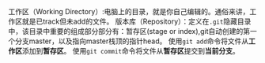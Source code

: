 工作区（Working Directory）:电脑上的目录，就是你自己编辑的。通俗来讲，工作区就是已track但未add的文件。
版本库（Repository）：定义在`.git`隐藏目录中，该目录中重要的组成部分部分有：暂存区(stage or index),git自动创建的第一个分支master，以及指向master栈顶的指针head。
使用`git add`命令将文件从**工作区**添加到**暂存区**。
使用`git commit`命令将文件从**暂存区**提交到**当前分支**。